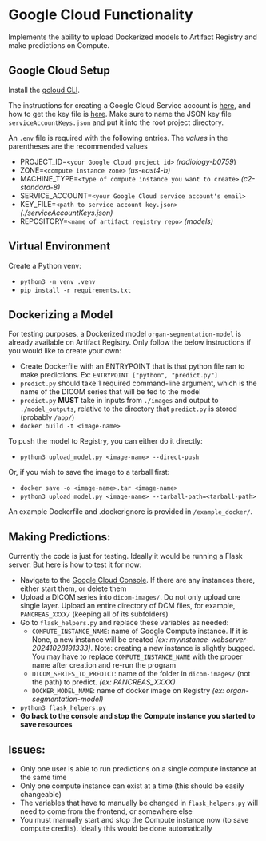 # Google Cloud Functionality
Implements the ability to upload Dockerized models to Artifact Registry and make predictions on Compute.

## Google Cloud Setup
Install the [gcloud CLI](https://cloud.google.com/sdk/docs/install).

The instructions for creating a Google Cloud Service account is [here](https://cloud.google.com/iam/docs/service-accounts-create#iam-service-accounts-create-console), and how to get the key file is [here](https://cloud.google.com/iam/docs/keys-create-delete#iam-service-account-keys-create-console). Make sure to name the JSON key file `serviceAccountKeys.json` and put it into the root project directory.

An `.env` file is required with the following entries. The *values* in the parentheses are the recommended values
- PROJECT_ID=`<your Google Cloud project id>` *(radiology-b0759*)
- ZONE=`<compute instance zone>` *(us-east4-b)*
- MACHINE_TYPE=`<type of compute instance you want to create>` *(c2-standard-8)*
- SERVICE_ACCOUNT=`<your Google Cloud service account's email>`
- KEY_FILE=`<path to service account key.json>` *(./serviceAccountKeys.json)*
- REPOSITORY=`<name of artifact registry repo>` *(models)*

## Virtual Environment
Create a Python venv:
- `python3 -m venv .venv`
- `pip install -r requirements.txt`

## Dockerizing a Model
For testing purposes, a Dockerized model `organ-segmentation-model` is already available on Artifact Registry. Only follow the below instructions if you would like to create your own:
- Create Dockerfile with an ENTRYPOINT that is that python file ran to make predictions. Ex: `ENTRYPOINT ["python", "predict.py"]`
- `predict.py` should take 1 required command-line argument, which is the name of the DICOM series that will be fed to the model
- `predict.py` **MUST** take in inputs from `./images` and output to `./model_outputs`, relative to the directory that `predict.py` is stored (probably `/app/`)
- `docker build -t <image-name>`

To push the model to Registry, you can either do it directly:
- `python3 upload_model.py <image-name> --direct-push`

Or, if you wish to save the image to a tarball first:
- `docker save -o <image-name>.tar <image-name>`
- `python3 upload_model.py <image-name> --tarball-path=<tarball-path>`
  
An example Dockerfile and .dockerignore is provided in `/example_docker/`.

## Making Predictions:
Currently the code is just for testing. Ideally it would be running a Flask server. But here is how to test it for now: 
- Navigate to the [Google Cloud Console](https://console.cloud.google.com/compute/instances?project=radiology-b0759). If there are any instances there, either start them, or delete them
- Upload a DICOM series into `dicom-images/`. Do not only upload one single layer. Upload an entire directory of DCM files, for example, `PANCREAS_XXXX/` (keeping all of its subfolders)
- Go to `flask_helpers.py` and replace these variables as needed:
  - `COMPUTE_INSTANCE_NAME`: name of Google Compute instance. If it is None, a new instance will be created *(ex: myinstance-webserver-20241028191333)*. Note: creating a new instance is slightly bugged. You may have to replace `COMPUTE_INSTANCE_NAME` with the proper name after creation and re-run the program
  - `DICOM_SERIES_TO_PREDICT`: name of the folder in `dicom-images/` (not the path) to predict. *(ex: PANCREAS_XXXX)*
  - `DOCKER_MODEL_NAME`: name of docker image on Registry *(ex: organ-segmentation-model)*
- `python3 flask_helpers.py`
- **Go back to the console and stop the Compute instance you started to save resources**

## Issues:
- Only one user is able to run predictions on a single compute instance at the same time
- Only one compute instance can exist at a time (this should be easily changeable)
- The variables that have to manually be changed in `flask_helpers.py` will need to come from the frontend, or somewhere else
- You must manually start and stop the Compute instance now (to save compute credits). Ideally this would be done automatically